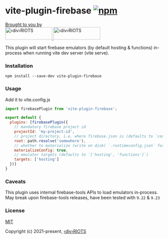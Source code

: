
# vite-plugin-firebase [![npm](https://img.shields.io/npm/v/vite-plugin-firebase.svg)](https://www.npmjs.com/package/vite-plugin-firebase)

<p>
  <a href="https://divRIOTS.com">Brought to you by<br/></a>
  <a href="https://divRIOTS.com#gh-light-mode-only" target="_blank">
        <img width="150" height="40" src="https://divRIOTS.com/divriots.svg#gh-light-mode-only" alt="‹div›RIOTS" />
        </a>
        <a href="https://divRIOTS.com#gh-dark-mode-only" target="_blank">
        <img width="150" height="40" src="https://divRIOTS.com/divriots-dark.svg#gh-dark-mode-only" alt="‹div›RIOTS" />
        </a>
</p>

This plugin will start firebase emulators (by default hosting & functions) in-process when running vite dev server (vite serve).

### Installation

```
npm install --save-dev vite-plugin-firebase
```

### Usage

Add it to vite.config.js

```js
import firebasePlugin from 'vite-plugin-firebase';

export default {
  plugins: [firebasePlugin({
    // mandatory firebase project id
    projectId: 'my-project-id',
    // project directory, i.e. where firebase.json is (defaults to `config.root`)
    root: path.resolve('somewhere'),
    // whether to materialize (write on disk) `.runtimeconfig.json` for functions emulator (defaults to `false`)
    materializeConfig: true,
    // emulator targets (defaults to `['hosting', 'functions']`)
    targets: ['hosting']
  })]
}
```

### Caveats

This plugin uses internal firebase-tools APIs to load emulators in-process.
May break upon firebase-tools releases, have been tested with `9.22` & `9.23`

### License

[MIT](https://opensource.org/licenses/MIT)

Copyright (c) 2021-present, [‹div›RIOTS](https://divRIOTS.com)

